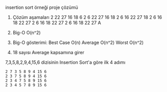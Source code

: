 insertion sort örneği proje çözümü 
1) Çözüm aşamaları
    2 22 27 16 18 6
    2 6 22 27 16 18
    2 6 16 22 27 18
    2 6 16 18 22 27
    2 6 16 18 22 27
    2 6 16 18 22 27 A

2) Big-O O(n^2)

3) Big-O gösterimi: Best Case O(n) Average O(n^2) Worst O(n^2)

4) 18 sayısı Average kapsamına girer

7,3,5,8,2,9,4,15,6 dizisinin Insertion Sort'a göre ilk 4 adımı

    2 7 3 5 8 9 4 15 6
    2 3 7 5 8 9 4 15 6
    2 3 4 7 5 8 9 15 6
    2 3 4 5 7 8 9 15 6